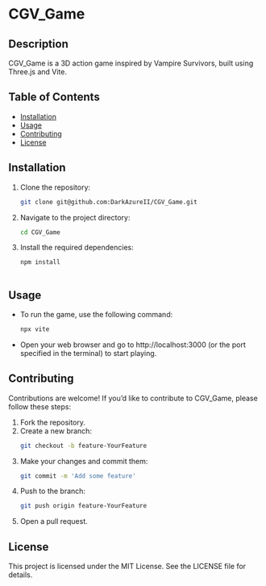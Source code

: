 # CGV_Game

## Description

CGV_Game is a 3D action game inspired by Vampire Survivors, built using Three.js and Vite.

## Table of Contents

- [Installation](#installation)
- [Usage](#usage)
- [Contributing](#contributing)
- [License](#license)

## Installation

1. Clone the repository:
   ```bash
   git clone git@github.com:DarkAzureII/CGV_Game.git
2. Navigate to the project directory:
   ```bash
   cd CGV_Game
3. Install the required dependencies:
   ```bash
   npm install
 
## Usage
- To run the game, use the following command:
  ```bash
  npx vite
- Open your web browser and go to http://localhost:3000 (or the port specified in the terminal) to start playing.

## Contributing

Contributions are welcome! If you’d like to contribute to CGV_Game, please follow these steps:
1. Fork the repository.
2. Create a new branch:
   ```bash
   git checkout -b feature-YourFeature
3. Make your changes and commit them:
   ```bash
   git commit -m 'Add some feature'
4. Push to the branch:
   ```bash
   git push origin feature-YourFeature
5. Open a pull request.

## License
This project is licensed under the MIT License. See the LICENSE file for details.

